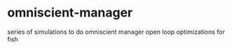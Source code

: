 # omniscient-manager
series of simulations to do omniscient manager open loop optimizations for fish
